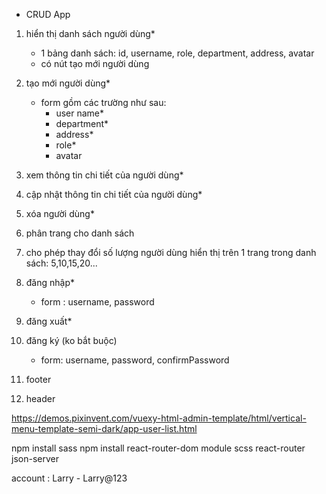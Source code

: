 - CRUD App

1. hiển thị danh sách người dùng\*
   - 1 bảng danh sách: id, username, role, department, address, avatar
   - có nút tạo mới người dùng
1. tạo mới người dùng\*
   - form gồm các trường như sau:
     - user name\*
     - department\*
     - address\*
     - role\*
     - avatar
1. xem thông tin chi tiết của người dùng\*
1. cập nhật thông tin chi tiết của người dùng\*
1. xóa người dùng\*

1. phân trang cho danh sách
1. cho phép thay đổi số lượng người dùng hiển thị trên 1 trang trong danh sách: 5,10,15,20...
1. đăng nhập\*
   - form : username, password
1. đăng xuất\*
1. đăng ký (ko bắt buộc)
   - form: username, password, confirmPassword
1. footer
1. header

https://demos.pixinvent.com/vuexy-html-admin-template/html/vertical-menu-template-semi-dark/app-user-list.html

npm install sass
npm install react-router-dom
module scss
react-router
json-server

account : Larry - Larry@123